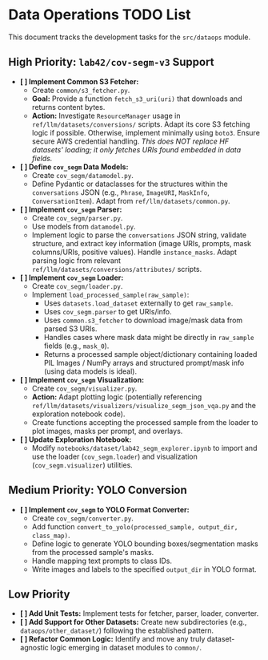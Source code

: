 # Data Operations TODO List

This document tracks the development tasks for the `src/dataops` module.

## High Priority: `lab42/cov-segm-v3` Support

*   **[ ] Implement Common S3 Fetcher:**
    *   Create `common/s3_fetcher.py`.
    *   **Goal:** Provide a function `fetch_s3_uri(uri)` that downloads and returns content bytes.
    *   **Action:** Investigate `ResourceManager` usage in `ref/llm/datasets/conversions/` scripts. Adapt its core S3 fetching logic if possible. Otherwise, implement minimally using `boto3`. Ensure secure AWS credential handling. *This does NOT replace HF datasets' loading; it only fetches URIs found embedded in data fields.*
*   **[ ] Define `cov_segm` Data Models:**
    *   Create `cov_segm/datamodel.py`.
    *   Define Pydantic or dataclasses for the structures within the `conversations` JSON (e.g., `Phrase`, `ImageURI`, `MaskInfo`, `ConversationItem`). Adapt from `ref/llm/datasets/common.py`.
*   **[ ] Implement `cov_segm` Parser:**
    *   Create `cov_segm/parser.py`.
    *   Use models from `datamodel.py`.
    *   Implement logic to parse the `conversations` JSON string, validate structure, and extract key information (image URIs, prompts, mask columns/URIs, positive values). Handle `instance_masks`. Adapt parsing logic from relevant `ref/llm/datasets/conversions/attributes/` scripts.
*   **[ ] Implement `cov_segm` Loader:**
    *   Create `cov_segm/loader.py`.
    *   Implement `load_processed_sample(raw_sample)`:
        *   Uses `datasets.load_dataset` externally to get `raw_sample`.
        *   Uses `cov_segm.parser` to get URIs/info.
        *   Uses `common.s3_fetcher` to download image/mask data from parsed S3 URIs.
        *   Handles cases where mask data might be directly in `raw_sample` fields (e.g., `mask_0`).
        *   Returns a processed sample object/dictionary containing loaded PIL Images / NumPy arrays and structured prompt/mask info (using data models is ideal).
*   **[ ] Implement `cov_segm` Visualization:**
    *   Create `cov_segm/visualizer.py`.
    *   **Action:** Adapt plotting logic (potentially referencing `ref/llm/datasets/visualizers/visualize_segm_json_vqa.py` and the exploration notebook code).
    *   Create functions accepting the processed sample from the loader to plot images, masks per prompt, and overlays.
*   **[ ] Update Exploration Notebook:**
    *   Modify `notebooks/dataset/lab42_segm_explorer.ipynb` to import and use the loader (`cov_segm.loader`) and visualization (`cov_segm.visualizer`) utilities.

## Medium Priority: YOLO Conversion

*   **[ ] Implement `cov_segm` to YOLO Format Converter:**
    *   Create `cov_segm/converter.py`.
    *   Add function `convert_to_yolo(processed_sample, output_dir, class_map)`.
    *   Define logic to generate YOLO bounding boxes/segmentation masks from the processed sample's masks.
    *   Handle mapping text prompts to class IDs.
    *   Write images and labels to the specified `output_dir` in YOLO format.

## Low Priority

*   **[ ] Add Unit Tests:** Implement tests for fetcher, parser, loader, converter.
*   **[ ] Add Support for Other Datasets:** Create new subdirectories (e.g., `dataops/other_dataset/`) following the established pattern.
*   **[ ] Refactor Common Logic:** Identify and move any truly dataset-agnostic logic emerging in dataset modules to `common/`.